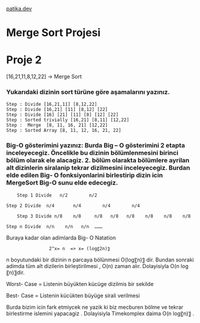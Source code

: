
 [patika.dev](https://www.patika.dev)



# Merge Sort Projesi
# Proje 2

[16,21,11,8,12,22] -> Merge Sort
### Yukarıdaki dizinin sort türüne göre aşamalarını yazınız.

	Step : Divide [16,21,11] [8,12,22] 
	Step : Divide [16,21] [11] [8,12] [22] 
	Step : Divide [16] [21] [11] [8] [12] [22]
	Step : Sorted trivially [16,21] [8,11] [12,22]
	Step :  Merge  [8, 11, 16, 21] [12,22]
	Step : Sorted Array [8, 11, 12, 16, 21, 22]

### Big-O gösterimini yazınız: Burda Big – O gösterimini 2 etapta inceleyecegiz. Öncelikle bu dizinin bölümlenmesini birinci bölüm olarak ele alacagiz. 2. bölüm olarakta bölümlere ayrilan alt dizinlerin  siralanip tekrar dizilmesini inceleyecegiz. Burdan elde edilen  Big- O fonksiyonlarini birlestirip  dizin icin MergeSort  Big-O sunu elde edecegiz. 
	
        Step 1 Divide   n/2        n/2

	Step 2 Divide  n/4       n/4        n/4        n/4

        Step 3 Divide n/8    n/8     n/8   n/8   n/8    n/8    n/8    n/8

	Step n Divide  n/n    n/n   n/n  ………


Buraya kadar olan adimlarda  Big- O Natation 
          
                    2^x= n  => x= (log⁡〖2n)〗
n boyutundaki bir dizinin n parcaya bölünmesi O(log⁡〖n)〗  dir.
Bundan sonraki adimda  tüm alt dizilerin birleştirilmesi , O(n) zaman alır. Dolayisiyla O(n log⁡〖n)〗dir.

Worst- Case = Listenin büyükten kücüge dizilmis bir sekilde

Best- Case = Listenin kücükten büyüge sirali verilmesi

Burda bizim icin fark etmiycek ne yazik ki biz mecburen bölme  ve tekrar birlestirme islemini yapacagiz . Dolayisiyla Timekomplex daima   O(n log⁡〖n)〗 .

